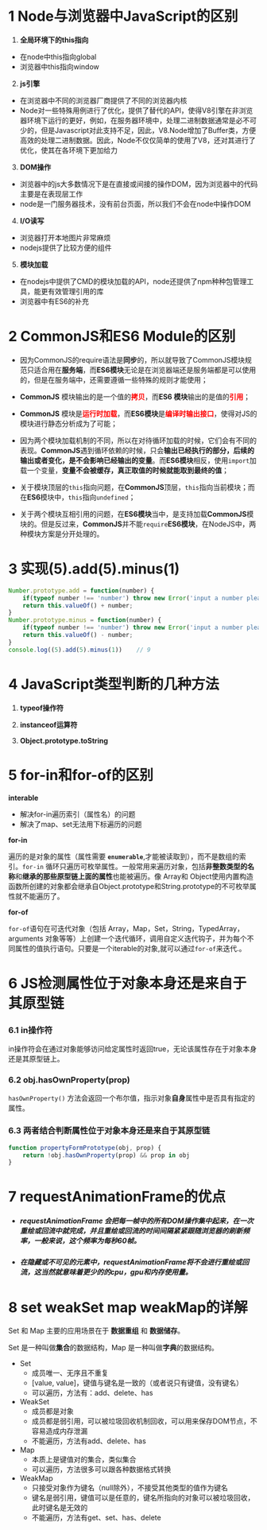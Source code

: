 # 1 Node与浏览器中JavaScript的区别

1. **全局环境下的this指向**
  - 在node中this指向global
  - 浏览器中this指向window

2. **js引擎**
  - 在浏览器中不同的浏览器厂商提供了不同的浏览器内核
  - Node对一些特殊用例进行了优化，提供了替代的API，使得V8引擎在非浏览器环境下运行的更好，例如，在服务器环境中，处理二进制数据通常是必不可少的，但是Javascript对此支持不足，因此，V8.Node增加了Buffer类，方便高效的处理二进制数据。因此，Node不仅仅简单的使用了V8，还对其进行了优化，使其在各环境下更加给力

3. **DOM操作**
  - 浏览器中的js大多数情况下是在直接或间接的操作DOM，因为浏览器中的代码主要是在表现层工作
  - node是一门服务器技术，没有前台页面，所以我们不会在node中操作DOM

4. **I/O读写**
  - 浏览器打开本地图片非常麻烦
  - nodejs提供了比较方便的组件      

5. **模块加载**
  - 在nodejs中提供了CMD的模块加载的API，node还提供了npm种种包管理工具，能更有效管理引用的库
  - 浏览器中有ES6的补充



# 2 CommonJS和ES6 Module的区别

- 因为CommonJS的require语法是**同步**的，所以就导致了CommonJS模块规范只适合用在**服务端**，而**ES6模块**无论是在浏览器端还是服务端都是可以使用的，但是在服务端中，还需要遵循一些特殊的规则才能使用；
- **CommonJS** 模块输出的是一个值的<font color=red>**拷贝**</font>，而**ES6 模块**输出的是值的<font color=red>**引用**</font>；
- **CommonJS** 模块是<font color=red>**运行时加载**</font>，而**ES6模块**是<font color=red>**编译时输出接口**</font>，使得对JS的模块进行静态分析成为了可能；
- 因为两个模块加载机制的不同，所以在对待循环加载的时候，它们会有不同的表现。**CommonJS**遇到循环依赖的时候，只会**输出已经执行的部分，后续的输出或者变化，是不会影响已经输出的变量**。而**ES6模块**相反，使用`import`加载一个变量，**变量不会被缓存，真正取值的时候就能取到最终的值**；

- 关于模块顶层的`this`指向问题，在**CommonJS**顶层，`this`指向当前模块；而在**ES6**模块中，`this`指向`undefined`；
- 关于两个模块互相引用的问题，在**ES6模块**当中，是支持加载**CommonJS**模块的。但是反过来，**CommonJS**并不能`require`**ES6模块**，在NodeJS中，两种模块方案是分开处理的。



# 3 实现(5).add(5).minus(1)

``` js
Number.prototype.add = function(number) {
    if(typeof number !== 'number') throw new Error('input a number please');
    return this.valueOf() + number;
}
Number.prototype.minus = function(number) {
    if(typeof number !== 'number') throw new Error('input a number please');
   	return this.valueOf() - number;
}
console.log((5).add(5).minus(1))	// 9
```



# 4 JavaScript类型判断的几种方法

1. **typeof操作符**

2. **instanceof运算符**

3. **Object.prototype.toString** 

   

# 5 for-in和for-of的区别

**interable** 

- 解决for-in遍历索引（属性名）的问题
- 解决了map、set无法用下标遍历的问题

**for-in**

遍历的是对象的属性（属性需要 **`enumerable`**,才能被读取到），而不是数组的索引。`for-in` 循环只遍历可枚举属性。一般常用来遍历对象，包括**非整数类型的名称**和**继承的那些原型链上面的属性**也能被遍历。像 Array和 Object使用内置构造函数所创建的对象都会继承自Object.prototype和String.prototype的不可枚举属性就不能遍历了。

**for-of**

`for-of`语句在可迭代对象（包括 Array，Map，Set，String，TypedArray，arguments 对象等等）上创建一个迭代循环，调用自定义迭代钩子，并为每个不同属性的值执行语句。只要是一个iterable的对象,就可以通过`for-of`来迭代.。



# 6 JS检测属性位于对象本身还是来自于其原型链

### 6.1 in操作符

in操作符会在通过对象能够访问给定属性时返回true，无论该属性存在于对象本身还是其原型链上。

### 6.2 obj.hasOwnProperty(prop)

`hasOwnProperty()` 方法会返回一个布尔值，指示对象**自身**属性中是否具有指定的属性。

### 6.3 两者结合判断属性位于对象本身还是来自于其原型链

``` javascript
function propertyFormPrototype(obj, prop) {
    return !obj.hasOwnProperty(prop) && prop in obj
}
```



# 7 requestAnimationFrame的优点

- ##### requestAnimationFrame 会把每一帧中的所有DOM操作集中起来，在一次重绘或回流中就完成，并且重绘或回流的时间间隔紧紧跟随浏览器的刷新频率，一般来说，这个频率为每秒60帧。

- ##### 在隐藏或不可见的元素中，requestAnimationFrame将不会进行重绘或回流，这当然就意味着更少的的cpu，gpu和内存使用量。



# 8 set weakSet map weakMap的详解

Set 和 Map 主要的应用场景在于 **数据重组** 和 **数据储存**。

Set 是一种叫做**集合**的数据结构，Map 是一种叫做**字典**的数据结构。

- Set
  - 成员唯一、无序且不重复
  - [value, value]，键值与键名是一致的（或者说只有键值，没有键名）
  - 可以遍历，方法有：add、delete、has
- WeakSet
  - 成员都是对象
  - 成员都是弱引用，可以被垃圾回收机制回收，可以用来保存DOM节点，不容易造成内存泄漏
  - 不能遍历，方法有add、delete、has
- Map
  - 本质上是键值对的集合，类似集合
  - 可以遍历，方法很多可以跟各种数据格式转换
- WeakMap
  - 只接受对象作为键名（null除外），不接受其他类型的值作为键名
  - 键名是弱引用，键值可以是任意的，键名所指向的对象可以被垃圾回收，此时键名是无效的
  - 不能遍历，方法有get、set、has、delete

